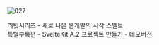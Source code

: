 ![027](https://github.com/user-attachments/assets/d90abac7-4697-4679-bc5a-39ab511ce719)

러빗시리즈 - 새로 나온 웹개발의 시작 스벨트<br>
특별부록편 - SvelteKit
A.2 프로젝트 만들기 - 데모버전
